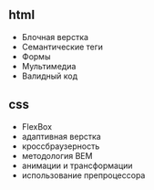 ## html

- Блочная верстка
- Семантические теги
- Формы
- Мультимедиа
- Валидный код

## css

- FlexBox
- адаптивная верстка
- кроссбраузерность
- методология BEM
- анимации и трансформации
- использование препроцессора
